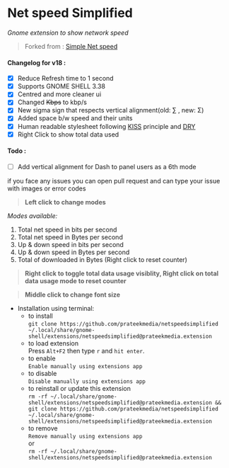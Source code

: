 # Net speed Simplified
*Gnome extension to show network speed*

> Forked from : [Simple Net speed](https://github.com/biji/simplenetspeed)

#### Changelog for v18 : 
- [x] Reduce Refresh time to 1 second
- [x] Supports GNOME SHELL 3.38
- [x] Centred and more cleaner ui
- [x] Changed <del>Kbps</del> to kbp/s
- [x] New sigma sign that respects vertical alignment(old: ∑ , new: Σ)
- [x] Added space b/w speed and their units
- [x] Human readable stylesheet following [KISS](https://en.wikipedia.org/wiki/KISS_principle) principle and [DRY](https://en.wikipedia.org/wiki/Don%27t_repeat_yourself)
- [x] Right Click to show total data used

#### Todo : 
- [ ] Add vertical alignment for Dash to panel users as a 6th mode  

if you face any issues you can open pull request and can type your issue with images or error codes

> **Left click to change modes**

*Modes available:*
1. Total net speed in bits per second
1. Total net speed in Bytes per second
1. Up & down speed in bits per second
1. Up & down speed in Bytes per second
1. Total of downloaded in Bytes (Right click to reset counter)

> **Right click to toggle total data usage visiblity, Right click on total data usage mode to reset counter**  

> **Middle click to change font size**

* Installation using terminal:
    - to install  
    ```git clone https://github.com/prateekmedia/netspeedsimplified ~/.local/share/gnome-shell/extensions/netspeedsimplified@prateekmedia.extension```
    - to load extension  
       Press ```Alt+F2``` then type ```r``` and ```hit enter```.
    - to enable  
    ```Enable manually using extensions app```
    - to disable  
    ```Disable manually using extensions app```
    - to reinstall or update this extension  
    ```rm -rf ~/.local/share/gnome-shell/extensions/netspeedsimplified@prateekmedia.extension && git clone https://github.com/prateekmedia/netspeedsimplified ~/.local/share/gnome-shell/extensions/netspeedsimplified@prateekmedia.extension```
    - to remove  
    ```Remove manually using extensions app```  
    or  
    ```rm -rf ~/.local/share/gnome-shell/extensions/netspeedsimplified@prateekmedia.extension```  

